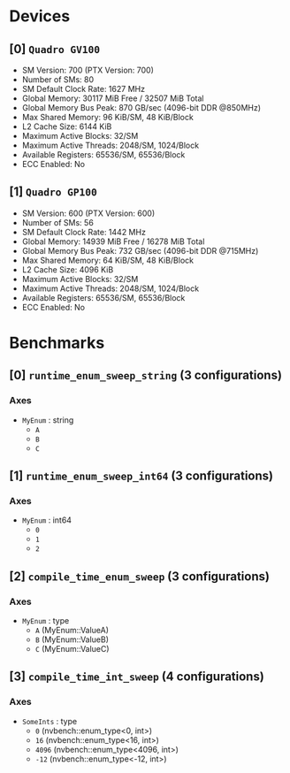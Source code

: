 # Devices

## [0] `Quadro GV100`
* SM Version: 700 (PTX Version: 700)
* Number of SMs: 80
* SM Default Clock Rate: 1627 MHz
* Global Memory: 30117 MiB Free / 32507 MiB Total
* Global Memory Bus Peak: 870 GB/sec (4096-bit DDR @850MHz)
* Max Shared Memory: 96 KiB/SM, 48 KiB/Block
* L2 Cache Size: 6144 KiB
* Maximum Active Blocks: 32/SM
* Maximum Active Threads: 2048/SM, 1024/Block
* Available Registers: 65536/SM, 65536/Block
* ECC Enabled: No

## [1] `Quadro GP100`
* SM Version: 600 (PTX Version: 600)
* Number of SMs: 56
* SM Default Clock Rate: 1442 MHz
* Global Memory: 14939 MiB Free / 16278 MiB Total
* Global Memory Bus Peak: 732 GB/sec (4096-bit DDR @715MHz)
* Max Shared Memory: 64 KiB/SM, 48 KiB/Block
* L2 Cache Size: 4096 KiB
* Maximum Active Blocks: 32/SM
* Maximum Active Threads: 2048/SM, 1024/Block
* Available Registers: 65536/SM, 65536/Block
* ECC Enabled: No

# Benchmarks

## [0] `runtime_enum_sweep_string` (3 configurations)

### Axes

* `MyEnum` : string
  * `A`
  * `B`
  * `C`

## [1] `runtime_enum_sweep_int64` (3 configurations)

### Axes

* `MyEnum` : int64
  * `0`
  * `1`
  * `2`

## [2] `compile_time_enum_sweep` (3 configurations)

### Axes

* `MyEnum` : type
  * `A` (MyEnum::ValueA)
  * `B` (MyEnum::ValueB)
  * `C` (MyEnum::ValueC)

## [3] `compile_time_int_sweep` (4 configurations)

### Axes

* `SomeInts` : type
  * `0` (nvbench::enum_type<0, int>)
  * `16` (nvbench::enum_type<16, int>)
  * `4096` (nvbench::enum_type<4096, int>)
  * `-12` (nvbench::enum_type<-12, int>)

